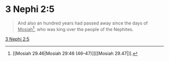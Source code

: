 # 3 Nephi 2:5

> And also an hundred years had passed away since the days of <u>Mosiah</u>[^a], who was king over the people of the Nephites.

[3 Nephi 2:5](https://www.churchofjesuschrist.org/study/scriptures/bofm/3-ne/2?lang=eng&id=p5#p5)


[^a]: [[Mosiah 29.46|Mosiah 29:46 (46–47)]][[Mosiah 29.47|]].  
